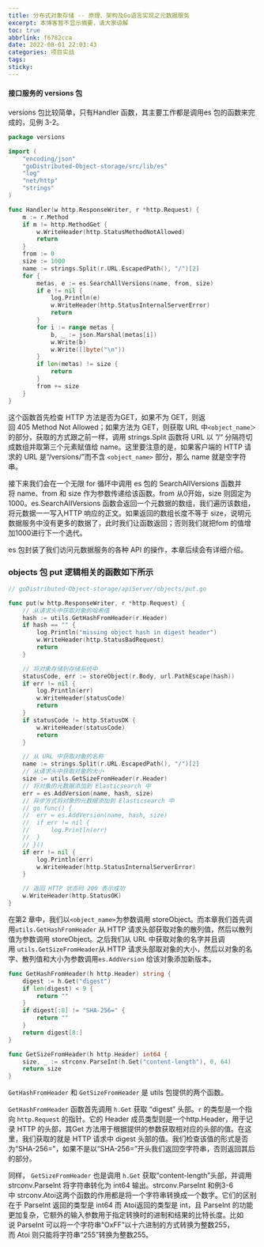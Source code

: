 ```yaml
---
title: 分布式对象存储 -- 原理、架构及Go语言实现之元数据服务
excerpt: 本博客暂不显示摘要，请大家谅解
toc: true
abbrlink: f6782cca
date: 2022-08-01 22:03:43
categories: 项目实战
tags:
sticky:
---
```


#### 接口服务的 versions 包

versions 包比较简单，只有Handler 函数，其主要工作都是调用es 包的函数来完成的，见例 3-2。

```go
package versions

import (
	"encoding/json"
	"goDistributed-Object-storage/src/lib/es"
	"log"
	"net/http"
	"strings"
)

func Handler(w http.ResponseWriter, r *http.Request) {
	m := r.Method
	if m != http.MethodGet {
		w.WriteHeader(http.StatusMethodNotAllowed)
		return
	}
	from := 0
	size := 1000
	name := strings.Split(r.URL.EscapedPath(), "/")[2]
	for {
		metas, e := es.SearchAllVersions(name, from, size)
		if e != nil {
			log.Println(e)
			w.WriteHeader(http.StatusInternalServerError)
			return
		}
		for i := range metas {
			b, _ := json.Marshal(metas[i])
			w.Write(b)
			w.Write([]byte("\n"))
		}
		if len(metas) != size {
			return
		}
		from += size
	}
}
```

这个函数首先检查 HTTP 方法是否为GET，如果不为 GET，则返回 405 Method Not Allowed；如果方法为 GET，则获取 URL 中`<object_name＞` 的部分，获取的方式跟之前一样，调用 strings.Split 函数将 URL 以 ”/“ 分隔符切成数组并取第三个元素赋值给 name。这里要注意的是，如果客户端的 HTTP 请求的 URL 是“/versions/”而不含 `<object_name>` 部分，那么 name 就是空字符串。

接下来我们会在一个无限 for 循环中调用 es 包的 SearchAlIVersions 函数并将 name、from 和 size 作为参数传递给该函数。from 从0开始，size 则固定为1000。es.SearchAIIVersions 函数会返回一个元数据的数组，我们遍历该数组，将元数据一一写入HTTP 响应的正文。如果返回的数组长度不等于 size，说明元数据服务中没有更多的数据了，此时我们让函数返回；否则我们就把fom 的值增加1000进行下一个选代。

es 包封装了我们访问元数据服务的各种 API 的操作，本章后续会有详细介绍。




### objects 包 put 逻辑相关的函数如下所示

```go
// goDistributed-Object-storage/apiServer/objects/put.go

func put(w http.ResponseWriter, r *http.Request) {
	// 从请求头中获取对象的哈希值
	hash := utils.GetHashFromHeader(r.Header)
	if hash == "" {
		log.Println("missing object hash in digest header")
		w.WriteHeader(http.StatusBadRequest)
		return
	}

	// 将对象存储到存储系统中
	statusCode, err := storeObject(r.Body, url.PathEscape(hash))
	if err != nil {
		log.Println(err)
		w.WriteHeader(statusCode)
		return
	}
	if statusCode != http.StatusOK {
		w.WriteHeader(statusCode)
		return
	}

	// 从 URL 中获取对象的名称
	name := strings.Split(r.URL.EscapedPath(), "/")[2]
	// 从请求头中获取对象的大小
	size := utils.GetSizeFromHeader(r.Header)
	// 将对象的元数据添加到 Elasticsearch 中
	err = es.AddVersion(name, hash, size)
	// 异步方式将对象的元数据添加到 Elasticsearch 中
	// go func() {
	// 	err = es.AddVersion(name, hash, size)
	// 	if err != nil {
	// 		log.Println(err)
	// 	}
	// }()
	if err != nil {
		log.Println(err)
		w.WriteHeader(http.StatusInternalServerError)
	}

	// 返回 HTTP 状态码 200 表示成功
	w.WriteHeader(http.StatusOK)
}
```

在第2 章中，我们以`<object_name>`为参数调用 storeObject。而本章我们首先调用`utils.GetHashFromHeader` 从 HTTP 请求头部获取对象的散列值，然后以散列值为参数调用 storeObject。之后我们从 URL 中获取对象的名字并且调用 `utils.GetSizeFromHeader`从 HTTP 请求头部取对象的大小，然后以对象的名字、散列值和大小为参数调用`es.AddVersion` 给该对象添加新版本。

```go
func GetHashFromHeader(h http.Header) string {
	digest := h.Get("digest")
	if len(digest) < 9 {
		return ""
	}
	if digest[:8] != "SHA-256=" {
		return ""
	}
	return digest[8:]
}
```

```go
func GetSizeFromHeader(h http.Header) int64 {
	size, _ := strconv.ParseInt(h.Get("content-length"), 0, 64)
	return size
}
```

`GetHashFromHeader` 和 `GetSizeFromHeader` 是 utils 包提供的两个函数。

`GetHashFromHeader` 函数首先调用 `h.Get` 获取 “digest” 头部。`r` 的类型是一个指向 `http.Request` 的指针。它的 Header 成员类型则是一个http.Header，用于记录 HTTP 的头部，其Get 方法用于根据提供的参数获取相对应的头部的值。在这里，我们获取的就是 HTTP 请求中 digest 头部的值。我们检查该值的形式是否为“SHA-256=<hash>”，如果不是以“SHA-256=”开头我们返回空字符串，否则返回其后的部分。

同样， `GetSizeFromHeader` 也是调用 `h.Get` 获取“content-length”头部，并调用strconv.Parselnt 将字符串转化为 int64 输出。strconv.ParseInt 和例3-6中 strconv.Atoi这两个函数的作用都是将一个字符串转换成一个数字。它们的区别在于 Parselnt 返回的类型是 int64 而 Atoi返回的类型是 int，且 ParseInt 的功能更加复杂，它额外的输入参数用于指定转换时的进制和结果的比特长度。比如说 ParseInt 可以将一个字符串“OxFF”以十六进制的方式转换为整数255，而 Atoi 则只能将字符串“255”转换为整数255。